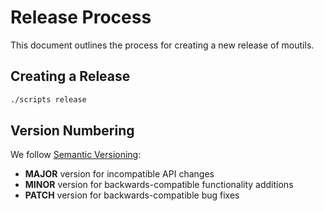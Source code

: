 # Release Process

This document outlines the process for creating a new release of moutils.

## Creating a Release

```sh
./scripts release
```

## Version Numbering

We follow [Semantic Versioning](https://semver.org/):

- **MAJOR** version for incompatible API changes
- **MINOR** version for backwards-compatible functionality additions
- **PATCH** version for backwards-compatible bug fixes
